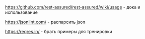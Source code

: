 https://github.com/rest-assured/rest-assured/wiki/usage - дока и использование

https://jsonlint.com/ - распарсить json

https://reqres.in/ - брать примеры для тренировки
